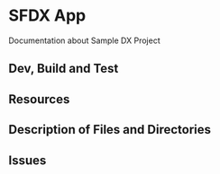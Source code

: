 # SFDX  App
Documentation about Sample DX Project

## Dev, Build and Test


## Resources


## Description of Files and Directories


## Issues


